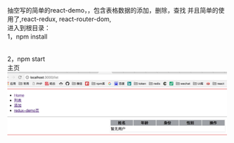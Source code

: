 抽空写的简单的react-demo，，包含表格数据的添加，删除，查找
并且简单的使用了,react-redux, react-router-dom,
<br/>
进入到根目录：
<br/>
1，npm install

<br/>
2，npm start

<br/>
主页
<img src="https://github.com/Jey100/my-react-demo/blob/master/public/home.png" width="500" alt="gh-pages branch setting">

